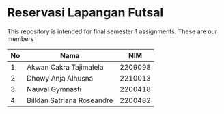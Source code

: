 # Reservasi Lapangan Futsal

This repository is intended for final semester 1 assignments.
These are our members

| No  | Nama                       | NIM     |
| --- | -------------------------- | ------- |
| 1.  | Akwan Cakra Tajimalela     | 2209098 |
| 2.  | Dhowy Anja Alhusna         | 2210013 |
| 3.  | Nauval Gymnasti            | 2200418 |
| 4.  | Billdan Satriana Roseandre | 2200482 |
